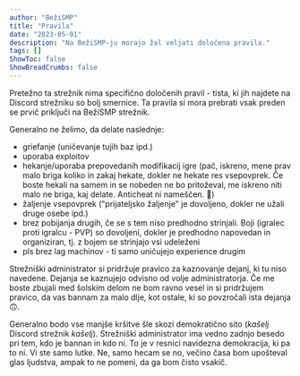 ```yaml
---
author: "BežiSMP"
title: "Pravila"
date: "2023-05-01"
description: "Na BežiSMP-ju morajo žal veljati določena pravila."
tags: []
ShowToc: false
ShowBreadCrumbs: false
---
```


Pretežno ta strežnik nima specifično določenih pravil - tista, ki jih najdete na Discord strežniku so bolj smernice. Ta pravila si mora prebrati vsak preden se prvič priključi na BežiSMP strežnik.

Generalno ne želimo, da delate naslednje:

- griefanje (uničevanje tujih baz ipd.)
- uporaba exploitov
- hekanje/uporaba prepovedanih modifikacij igre (pač, iskreno, mene prav malo briga koliko in zakaj hekate, dokler ne hekate res vsepovprek. Če boste hekali na samem in se nobeden ne bo pritoževal, me iskreno niti malo ne briga, kaj delate. Anticheat ni nameščen. 🫠)
- žaljenje vsepovprek ("prijateljsko žaljenje" je dovoljeno, dokler ne užali druge osebe ipd.)
- brez pobijanja drugih, če se s tem niso predhodno strinjali. Boji (igralec proti igralcu - PVP) so dovoljeni, dokler je predhodno napovedan in organiziran, tj. z bojem se strinjajo vsi udeleženi
- pls brez lag machinov - ti samo uničujejo experience drugim

Strežniški administrator si pridržuje pravico za kaznovanje dejanj, ki tu niso navedene. Dejanja se kaznujejo odvisno od volje administratorja. Če me boste zbujali med šolskim delom ne bom ravno vesel in si pridržujem pravico, da vas bannam za malo dlje, kot ostale, ki so povzročali ista dejanja 🙃.

Generalno bodo vse manjše kršitve šle skozi demokratično sito (_kašelj_ Discord strežnik _kašelj_). Strežniški administrator ima vedno zadnjo besedo pri tem, kdo je bannan in kdo ni. To je v resnici navidezna demokracija, ki pa to ni. Vi ste samo lutke. Ne, samo hecam se no, večino časa bom upošteval glas ljudstva, ampak to ne pomeni, da ga bom čisto vsakič.
